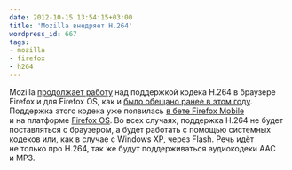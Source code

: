 ```yaml
---
date: 2012-10-15 13:54:15+03:00
title: 'Mozilla внедряет H.264'
wordpress_id: 667
tags:
- mozilla
- firefox
- h264
---
```


Mozilla [продолжает работу][1] над поддержкой кодека H.264 в браузере Firefox и для Firefox OS, как и [было обещано ранее в этом году][2]. Поддержка этого кодека уже появилась [в бете Firefox Mobile][3] и на платформе [Firefox OS][4]. Во всех случаях, поддержка H.264 не будет поставляться с браузером, а будет работать с помощью системных кодеков или, как в случае с Windows XP, через Flash. Речь идёт не только про H.264, так же будут поддерживаться аудиокодеки AAC и MP3.

[1]: https://brendaneich.com/2012/10/html5-video-update/
[2]: https://brendaneich.com/2012/03/video-mobile-and-the-open-web/
[3]: https://play.google.com/store/apps/details?id=org.mozilla.firefox_beta
[4]: http://www.mozilla.org/en-US/firefoxos/
